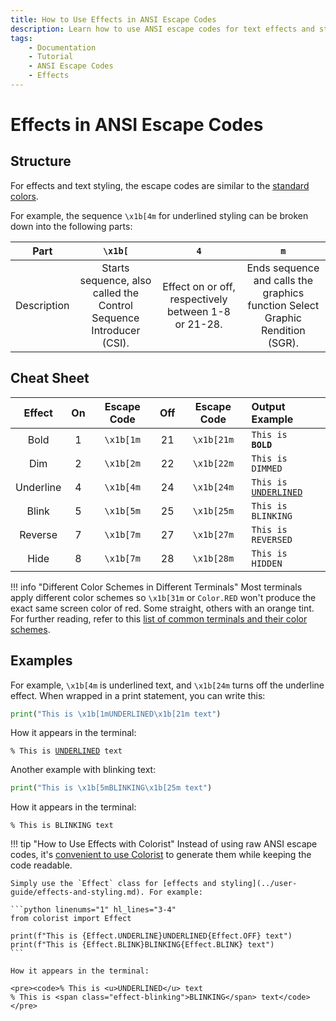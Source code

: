 ```yaml
---
title: How to Use Effects in ANSI Escape Codes
description: Learn how to use ANSI escape codes for text effects and styling like bold, underline, blink, dim, etc. in terminal output with Python. Includes code examples.
tags:
    - Documentation
    - Tutorial
    - ANSI Escape Codes
    - Effects
---
```


# Effects in ANSI Escape Codes
## Structure
For effects and text styling, the escape codes are similar to the [standard colors](standard-16-colors.md).

For example, the sequence `\x1b[4m` for underlined styling can be broken down into the following parts:

| Part        | `\x1b[` | `4` | `m` |
| ----------- | :-----: | :-: | :-: |
| Description | Starts sequence, also called the Control Sequence Introducer (CSI). | Effect on or off, respectively between 1-8 or 21-28. | Ends sequence and calls the graphics function Select Graphic Rendition (SGR). |

## Cheat Sheet

| Effect    | On  | Escape Code | Off | Escape Code | Output Example                                                                   |
| :-------: | :-: | :---------: | :-: | :---------: | :------------------------------------------------------------------------------- |
| Bold      | 1   | `\x1b[1m`   | 21  | `\x1b[21m`  | <code>This is <strong>BOLD</strong></code>                                       |
| Dim       | 2   | `\x1b[2m`   | 22  | `\x1b[22m`  | <code>This is <span class="effect-dimmed">DIMMED</span></code>                   |
| Underline | 4   | `\x1b[4m`   | 24  | `\x1b[24m`  | <code>This is <u>UNDERLINED</u></code>                                           |
| Blink     | 5   | `\x1b[5m`   | 25  | `\x1b[25m`  | <code>This is <span class="effect-blinking">BLINKING</span></code>               |
| Reverse   | 7   | `\x1b[7m`   | 27  | `\x1b[27m`  | <code>This is <span class="bg-bright-white text-contrast">REVERSED</span></code> |
| Hide      | 8   | `\x1b[7m`   | 28  | `\x1b[28m`  | <code>This is <span class="effect-hidden">HIDDEN</span></code>                   |

!!! info "Different Color Schemes in Different Terminals"
    Most terminals apply different color schemes so `\x1b[31m` or `Color.RED` won't produce the exact same screen color of red. Some straight, others with an orange tint. For further reading, refer to this [list of common terminals and their color schemes](https://en.wikipedia.org/wiki/ANSI_escape_code#3-bit_and_4-bit).

## Examples
For example, `\x1b[4m` is underlined text, and `\x1b[24m` turns off the underline effect. When wrapped in a print statement, you can write this:

```python
print("This is \x1b[1mUNDERLINED\x1b[21m text")
```

How it appears in the terminal:

<pre><code>% This is <u>UNDERLINED</u> text</code></pre>

Another example with blinking text:

```python
print("This is \x1b[5mBLINKING\x1b[25m text")
```

How it appears in the terminal:

<pre><code>% This is <span class="effect-blinking">BLINKING</span> text</code></pre>

!!! tip "How to Use Effects with Colorist"
    Instead of using raw ANSI escape codes, it's [convenient to use Colorist](../user-guide/index.md) to generate them while keeping the code readable.

    Simply use the `Effect` class for [effects and styling](../user-guide/effects-and-styling.md). For example:

    ```python linenums="1" hl_lines="3-4"
    from colorist import Effect

    print(f"This is {Effect.UNDERLINE}UNDERLINED{Effect.OFF} text")
    print(f"This is {Effect.BLINK}BLINKING{Effect.BLINK} text")
    ```

    How it appears in the terminal:

    <pre><code>% This is <u>UNDERLINED</u> text
    % This is <span class="effect-blinking">BLINKING</span> text</code></pre>
